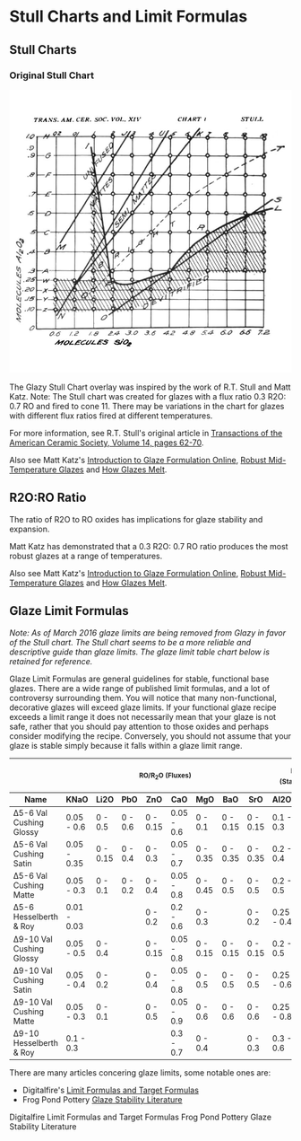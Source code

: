 # Stull Charts and Limit Formulas

## Stull Charts

### Original Stull Chart

![Original Stull Chart](./img/STULL_Chart_orig.jpg)

The Glazy Stull Chart overlay was inspired by the work of R.T. Stull and
Matt Katz. Note: The Stull chart was created for glazes with a flux
ratio 0.3 R2O: 0.7 RO and fired to cone 11. There may be variations in
the chart for glazes with different flux ratios fired at different
temperatures.

For more information, see R.T. Stull's original article in 
[Transactions of the American Ceramic Society, Volume 14, pages 62-70](https://books.google.com/books?id=9qwYAQAAIAAJ).

Also see Matt Katz's
[Introduction to Glaze Formulation Online](http://art.alfred.edu/academics/glaze-formulation.cfm), 
[Robust Mid-Temperature Glazes](http://mattanddavesclays.com/Science/Katz-NCECA%202012-PDF.pdf) 
and [How Glazes Melt](http://mattanddavesclays.com/Science/Finkelnburg-NCECA%202012-PDF.pdf).

## R2O:RO Ratio

The ratio of R2O to RO oxides has implications for glaze stability and
expansion.

Matt Katz has demonstrated that a 0.3 R2O: 0.7 RO ratio produces the
most robust glazes at a range of temperatures.

Also see Matt Katz's
[Introduction to Glaze Formulation Online](http://art.alfred.edu/academics/glaze-formulation.cfm), 
[Robust Mid-Temperature Glazes](http://mattanddavesclays.com/Science/Katz-NCECA%202012-PDF.pdf) 
and [How Glazes Melt](http://mattanddavesclays.com/Science/Finkelnburg-NCECA%202012-PDF.pdf).

## Glaze Limit Formulas

_Note: As of March 2016 glaze limits are being removed from Glazy in
favor of the Stull chart. The Stull chart seems to be a more reliable
and descriptive guide than glaze limits. The glaze limit table chart
below is retained for reference._

Glaze Limit Formulas are general guidelines for stable, functional base
glazes. There are a wide range of published limit formulas, and a lot of
controversy surrounding them. You will notice that many non-functional,
decorative glazes will exceed glaze limits. If your functional glaze
recipe exceeds a limit range it does not necessarily mean that your
glaze is not safe, rather that you should pay attention to those oxides
and perhaps consider modifying the recipe. Conversely, you should not
assume that your glaze is stable simply because it falls within a glaze
limit range.

<table>
    <thead>
    <tr>
        <th></th>
        <th colspan="8"><small>RO/R<sub>2</sub>O (Fluxes)</small></th>
        <th colspan="2"><small>R<sub>2</sub>O<sub>3</sub> (Stabilizers)</small></th>
        <th colspan="1"><small>RO<sub>2</sub> (Glass Formers)</small></th>
    </tr>
    <tr>
        <th>Name</th>
        <th>KNaO</th>
        <th>Li2O</th>
        <th>PbO</th>
        <th>ZnO</th>
        <th>CaO</th>
        <th>MgO</th>
        <th>BaO</th>
        <th>SrO</th>
        <th>Al2O3</th>
        <th>B2O3</th>
        <th>SiO2</th>
    </tr>
    </thead>
    <tbody>
    <tr>
        <td>&Delta;5-6 Val Cushing Glossy</td>
        <td>0.05 - 0.6</td>
        <td>0 - 0.5</td>
        <td>0 - 0.6</td>
        <td>0 - 0.15</td>
        <td>0.05 - 0.6</td>
        <td>0 - 0.1</td>
        <td>0 - 0.15</td>
        <td>0 - 0.15</td>
        <td>0.1 - 0.3</td>
        <td>0 - 1.0</td>
        <td>1.5 - 4.0</td>
    </tr>
    <tr>
        <td>&Delta;5-6 Val Cushing Satin</td>
        <td>0.05 - 0.35</td>
        <td>0 - 0.15</td>
        <td>0 - 0.4</td>
        <td>0 - 0.3</td>
        <td>0.05 - 0.7</td>
        <td>0 - 0.35</td>
        <td>0 - 0.35</td>
        <td>0 - 0.35</td>
        <td>0.2 - 0.4</td>
        <td>0 - 0.5</td>
        <td>2.0 - 3.5</td>
    </tr>
    <tr>
        <td>&Delta;5-6 Val Cushing Matte</td>
        <td>0.05 - 0.3</td>
        <td>0 - 0.1</td>
        <td>0 - 0.2</td>
        <td>0 - 0.4</td>
        <td>0.05 - 0.8</td>
        <td>0 - 0.45</td>
        <td>0 - 0.5</td>
        <td>0 - 0.5</td>
        <td>0.2 - 0.5</td>
        <td>0 - 0.5</td>
        <td>2.0 - 3.0</td>
    </tr>
    <tr>
        <td>&Delta;5-6 Hesselberth & Roy</td>
        <td>0.01 - 0.03</td>
        <td></td>
        <td></td>
        <td>0 - 0.2</td>
        <td>0.2 - 0.6</td>
        <td>0 - 0.3</td>
        <td></td>
        <td>0 - 0.2</td>
        <td>0.25 - 0.4</td>
        <td>0.15 - 0.35</td>
        <td>2.5 - 4.0</td>
    </tr>
    <tr>
        <td>&Delta;9-10 Val Cushing Glossy</td>
        <td>0.05 - 0.5</td>
        <td>0 - 0.4</td>
        <td></td>
        <td>0 - 0.15</td>
        <td>0.05 - 0.8</td>
        <td>0 - 0.15</td>
        <td>0 - 0.15</td>
        <td>0 - 0.15</td>
        <td>0.2 - 0.5</td>
        <td>0 - 0.5</td>
        <td>2.0 - 6.0</td>
    </tr>
    <tr>
        <td>&Delta;9-10 Val Cushing Satin</td>
        <td>0.05 - 0.4</td>
        <td>0 - 0.2</td>
        <td></td>
        <td>0 - 0.4</td>
        <td>0.05 - 0.8</td>
        <td>0 - 0.5</td>
        <td>0 - 0.5</td>
        <td>0 - 0.5</td>
        <td>0.25 - 0.6</td>
        <td>0 - 0.4</td>
        <td>2.0 - 5.0</td>
    </tr>
    <tr>
        <td>&Delta;9-10 Val Cushing Matte</td>
        <td>0.05 - 0.3</td>
        <td>0 - 0.1</td>
        <td></td>
        <td>0 - 0.5</td>
        <td>0.05 - 0.9</td>
        <td>0 - 0.6</td>
        <td>0 - 0.6</td>
        <td>0 - 0.6</td>
        <td>0.25 - 0.8</td>
        <td>0 - 0.2</td>
        <td>2.0 - 5.0</td>
    </tr>
    <tr>
        <td>&Delta;9-10 Hesselberth & Roy</td>
        <td>0.1 - 0.3</td>
        <td></td>
        <td></td>
        <td></td>
        <td>0.3 - 0.7</td>
        <td>0 - 0.4</td>
        <td></td>
        <td>0 - 0.3</td>
        <td>0.3 - 0.6</td>
        <td>0 - 0.3</td>
        <td>3.0 - 5.0</td>
    </tr>
    </tbody>
</table>

There are many articles concering glaze limits, some notable ones are:

  * Digitalfire's [Limit Formulas and Target Formulas](http://digitalfire.com/4sight/education/limit_formulas_and_target_formulas_206.html)
  * Frog Pond Pottery [Glaze Stability Literature](http://www.frogpondpottery.com/articles/glaze-stability-literature.html)

Digitalfire Limit Formulas and Target Formulas Frog Pond Pottery Glaze
Stability Literature